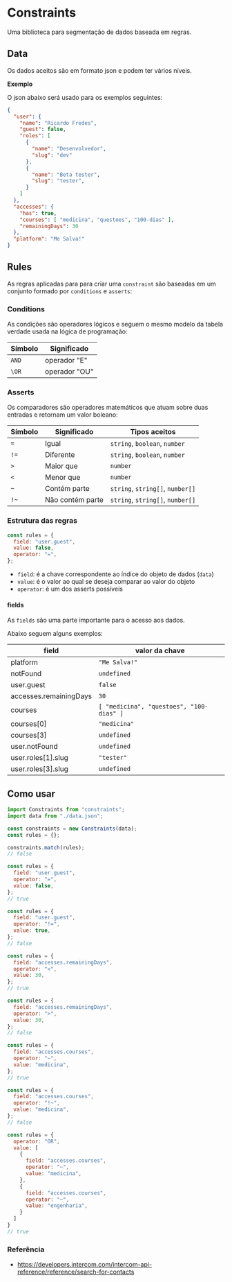 # Constraints
Uma biblioteca para segmentação de dados baseada em regras.

## Data

Os dados aceitos são em formato json e podem ter vários níveis.

**Exemplo**

O json abaixo será usado para os exemplos seguintes:

```json
{
  "user": {
    "name": "Ricardo Fredes",
    "guest": false,
    "roles": [
      {
        "name": "Desenvolvedor",
        "slug": "dev"
      },
      {
        "name": "Beta tester",
        "slug": "tester",
      }
    ]
  },
  "accesses": {
    "has": true,
    "courses": [ "medicina", "questoes", "100-dias" ],
    "remainingDays": 30
  },
  "platform": "Me Salva!"
}
```

## Rules

As regras aplicadas para para criar uma `constraint` são baseadas em um conjunto formado por `conditions` e `asserts`:

### Conditions

As condições são operadores lógicos e seguem o mesmo modelo da tabela verdade usada na lógica de programação:

| Símbolo | Significado |
|---------|-------------|
| `AND`   | operador "E"
| `\OR`   | operador "OU"

### Asserts

Os comparadores são operadores matemáticos que atuam sobre duas entradas e retornam um valor boleano:

| Símbolo | Significado      | Tipos aceitos |
|---------|------------------| --------------|
| `=`     | Igual            | `string`, `boolean`, `number`
| `!=`    | Diferente        | `string`, `boolean`, `number`
| `>`     | Maior que        | `number`
| `<`     | Menor que        | `number`
| `~`     | Contém parte     | `string`, `string[]`, `number[]`
| `!~`    | Não contém parte | `string`, `string[]`, `number[]`

### Estrutura das regras

```js
const rules = {
  field: "user.guest",
  value: false,
  operator: "=",
};
```

- `field`: é a chave correspondente ao índice do objeto de dados (`data`)
- `value`: é o valor ao qual se deseja comparar ao valor do objeto
- `operator`: é um dos asserts possíveis

#### fields
As `fields` são uma parte importante para o acesso aos dados.

Abaixo seguem alguns exemplos:

| field | valor da chave   |
| ---------- | --------- |
| platform   | `"Me Salva!"`
| notFound   | `undefined`
| user.guest | `false`
| accesses.remainingDays | `30`
| courses    | `[ "medicina", "questoes", "100-dias" ]`
| courses[0] | `"medicina"`
| courses[3] | `undefined`
| user.notFound | `undefined`
| user.roles[1].slug | `"tester"`
| user.roles[3].slug | `undefined`

## Como usar

```js
import Constraints from "constraints";
import data from "./data.json";

const constraints = new Constraints(data);
const rules = {};

constraints.match(rules);
// false
```

```js
const rules = {
  field: "user.guest",
  operator: "=",
  value: false,
};
// true
```

```js
const rules = {
  field: "user.guest",
  operator: "!=",
  value: true,
};
// false
```

```js
const rules = {
  field: "accesses.remainingDays",
  operator: "<",
  value: 30,
};
// true
```

```js
const rules = {
  field: "accesses.remainingDays",
  operator: ">",
  value: 30,
};
// false
```

```js
const rules = {
  field: "accesses.courses",
  operator: "~",
  value: "medicina",
};
// true
```

```js
const rules = {
  field: "accesses.courses",
  operator: "!~",
  value: "medicina",
};
// false
```

```js
const rules = {
  operator: "OR",
  value: [
    {
      field: "accesses.courses",
      operator: "~",
      value: "medicina",
    },
    {
      field: "accesses.courses",
      operator: "~",
      value: "engenharia",
    }
  ]
}
// true
```

### Referência
- https://developers.intercom.com/intercom-api-reference/reference/search-for-contacts
